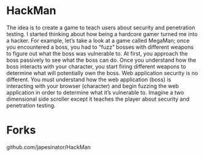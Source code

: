 HackMan
=======

The idea is to create a game to teach users about security and penetration testing. I started thinking about how being a hardcore gamer turned me into a hacker. For example, let’s take a look at a game called MegaMan; once you encountered a boss, you had to “fuzz” bosses with different weapons to figure out what the boss was vulnerable to. At first, you approach the boss passively to see what the boss can do. Once you understand how the boss interacts with your character, you start firing different weapons to determine what will potentially own the boss. Web application security is no different. You must understand how the web application (boss) is interacting with your browser (character) and begin fuzzing the web application in order to determine what it’s vulnerable to. Imagine a two dimensional side scroller except it teaches the player about security and penetration testing.

Forks
======
github.com/japesinator/HackMan
